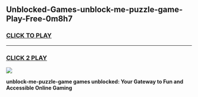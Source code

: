 
## Unblocked-Games-unblock-me-puzzle-game-Play-Free-0m8h7
<h3>
<a href="https://premium76.site?title=unblock-me-puzzle-game&ref=21A">CLICK TO PLAY</a></h3>
<hr>

<h3>
<a href="https://premium76.site?title=unblock-me-puzzle-game&ref=21A">CLICK 2 PLAY</a>
  
</h3>

<a href="https://premium76.site?title=unblock-me-puzzle-game&ref=21A"><img src="https://clearcache.store/games.png"></a>


**unblock-me-puzzle-game games unblocked: Your Gateway to Fun and Accessible Online Gaming**
